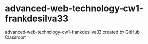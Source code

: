 # advanced-web-technology-cw1-frankdesilva33
advanced-web-technology-cw1-frankdesilva33 created by GitHub Classroom
